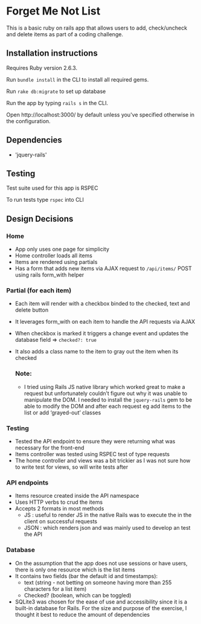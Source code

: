# Forget Me Not List

This is a basic ruby on rails app that allows users to add, check/uncheck and delete items as part of a coding challenge.


## Installation instructions

Requires Ruby version 2.6.3.

Run `bundle install` in the CLI to install all required gems.

Run `rake db:migrate` to set up database

Run the app by typing `rails s` in the CLI.

Open http://localhost:3000/ by default unless you've specified otherwise in the configuration.


## Dependencies
- 'jquery-rails'

## Testing
Test suite used for this app is RSPEC

To run tests type `rspec` into CLI


## Design Decisions

### Home
- App only uses one page for simplicity
- Home controller loads all items
- Items are rendered using partials
- Has a form that adds new items via AJAX request to `/api/items/` POST using rails form_with helper

### Partial (for each item)
- Each item will render with a checkbox binded to the checked, text and delete button
- It leverages form_with on each item to handle the API requests via AJAX
- When checkbox is marked it triggers a change event and updates the database field => `checked?: true`
- It also adds a class name to the item to gray out the item when its checked

  ### Note:
  - I tried using Rails JS native library which worked great to make a request but unfortunately couldn’t figure out why it was unable to manipulate the DOM. I needed to install the `jquery-rails` gem to be able to modify the DOM and after each request eg add items to the list or add ‘grayed-out’ classes

### Testing
- Tested the API endpoint to ensure they were returning what was necessary for the front-end
- Items controller was tested using RSPEC test of type requests
- The home controller and views was a bit trickier as I was not sure how to write test for views, so will write tests after

### API endpoints
- Items resource created inside the API namespace
- Uses HTTP verbs to crud the items
- Accepts 2 formats in most methods
    - JS : useful to render JS in the native Rails was to execute the in the client on successful requests
    - JSON : which renders json and was mainly used to develop an test the API

### Database
- On the assumption that the app does not use sessions or have users, there is only one resource which is the list items
- It contains two fields (bar the default id and timestamps):
    - text (string - not betting on someone having more than 255 characters for a list item)
    - Checked? (boolean, which can be toggled)
- SQLite3 was chosen for the ease of use and accessibility since it is a built-in database for Rails. For the size and purpose of the exercise, I thought it best to reduce the amount of dependencies


